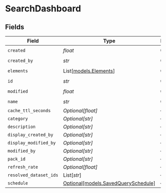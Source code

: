 # SearchDashboard


## Fields

| Field                                                                  | Type                                                                   | Required                                                               | Description                                                            |
| ---------------------------------------------------------------------- | ---------------------------------------------------------------------- | ---------------------------------------------------------------------- | ---------------------------------------------------------------------- |
| `created`                                                              | *float*                                                                | :heavy_check_mark:                                                     | N/A                                                                    |
| `created_by`                                                           | *str*                                                                  | :heavy_check_mark:                                                     | N/A                                                                    |
| `elements`                                                             | List[[models.Elements](../models/elements.md)]                         | :heavy_check_mark:                                                     | N/A                                                                    |
| `id`                                                                   | *str*                                                                  | :heavy_check_mark:                                                     | N/A                                                                    |
| `modified`                                                             | *float*                                                                | :heavy_check_mark:                                                     | N/A                                                                    |
| `name`                                                                 | *str*                                                                  | :heavy_check_mark:                                                     | N/A                                                                    |
| `cache_ttl_seconds`                                                    | *Optional[float]*                                                      | :heavy_minus_sign:                                                     | N/A                                                                    |
| `category`                                                             | *Optional[str]*                                                        | :heavy_minus_sign:                                                     | N/A                                                                    |
| `description`                                                          | *Optional[str]*                                                        | :heavy_minus_sign:                                                     | N/A                                                                    |
| `display_created_by`                                                   | *Optional[str]*                                                        | :heavy_minus_sign:                                                     | N/A                                                                    |
| `display_modified_by`                                                  | *Optional[str]*                                                        | :heavy_minus_sign:                                                     | N/A                                                                    |
| `modified_by`                                                          | *Optional[str]*                                                        | :heavy_minus_sign:                                                     | N/A                                                                    |
| `pack_id`                                                              | *Optional[str]*                                                        | :heavy_minus_sign:                                                     | N/A                                                                    |
| `refresh_rate`                                                         | *Optional[float]*                                                      | :heavy_minus_sign:                                                     | N/A                                                                    |
| `resolved_dataset_ids`                                                 | List[*str*]                                                            | :heavy_minus_sign:                                                     | N/A                                                                    |
| `schedule`                                                             | [Optional[models.SavedQuerySchedule]](../models/savedqueryschedule.md) | :heavy_minus_sign:                                                     | N/A                                                                    |